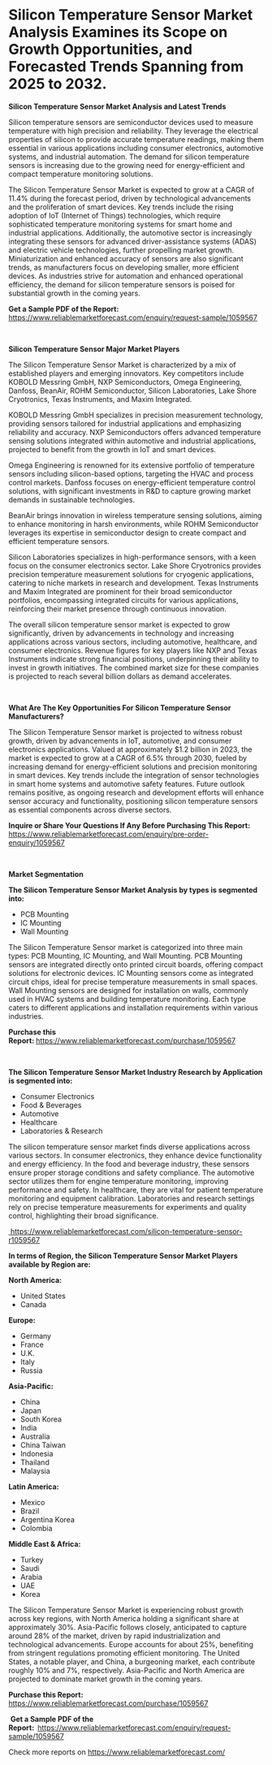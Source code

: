 <p><h1>Silicon Temperature Sensor Market Analysis Examines its Scope on Growth Opportunities, and Forecasted Trends Spanning from 2025 to 2032.</h1></p><p><strong>Silicon Temperature Sensor Market Analysis and Latest Trends</strong></p>
<p><p>Silicon temperature sensors are semiconductor devices used to measure temperature with high precision and reliability. They leverage the electrical properties of silicon to provide accurate temperature readings, making them essential in various applications including consumer electronics, automotive systems, and industrial automation. The demand for silicon temperature sensors is increasing due to the growing need for energy-efficient and compact temperature monitoring solutions.</p><p>The Silicon Temperature Sensor Market is expected to grow at a CAGR of 11.4% during the forecast period, driven by technological advancements and the proliferation of smart devices. Key trends include the rising adoption of IoT (Internet of Things) technologies, which require sophisticated temperature monitoring systems for smart home and industrial applications. Additionally, the automotive sector is increasingly integrating these sensors for advanced driver-assistance systems (ADAS) and electric vehicle technologies, further propelling market growth. Miniaturization and enhanced accuracy of sensors are also significant trends, as manufacturers focus on developing smaller, more efficient devices. As industries strive for automation and enhanced operational efficiency, the demand for silicon temperature sensors is poised for substantial growth in the coming years.</p></p>
<p><strong>Get a Sample PDF of the Report:&nbsp;</strong> <a href="https://www.reliablemarketforecast.com/enquiry/request-sample/1059567?utm_campaign=3103&utm_medium=2&utm_source=Github&utm_content=ia&utm_term=22032025&utm_id=silicon-temperature-sensor">https://www.reliablemarketforecast.com/enquiry/request-sample/1059567</a></p>
<p>&nbsp;</p>
<p><strong>Silicon Temperature Sensor Major Market Players</strong></p>
<p><p>The Silicon Temperature Sensor Market is characterized by a mix of established players and emerging innovators. Key competitors include KOBOLD Messring GmbH, NXP Semiconductors, Omega Engineering, Danfoss, BeanAir, ROHM Semiconductor, Silicon Laboratories, Lake Shore Cryotronics, Texas Instruments, and Maxim Integrated. </p><p>KOBOLD Messring GmbH specializes in precision measurement technology, providing sensors tailored for industrial applications and emphasizing reliability and accuracy. NXP Semiconductors offers advanced temperature sensing solutions integrated within automotive and industrial applications, projected to benefit from the growth in IoT and smart devices.</p><p>Omega Engineering is renowned for its extensive portfolio of temperature sensors including silicon-based options, targeting the HVAC and process control markets. Danfoss focuses on energy-efficient temperature control solutions, with significant investments in R&D to capture growing market demands in sustainable technologies.</p><p>BeanAir brings innovation in wireless temperature sensing solutions, aiming to enhance monitoring in harsh environments, while ROHM Semiconductor leverages its expertise in semiconductor design to create compact and efficient temperature sensors.</p><p>Silicon Laboratories specializes in high-performance sensors, with a keen focus on the consumer electronics sector. Lake Shore Cryotronics provides precision temperature measurement solutions for cryogenic applications, catering to niche markets in research and development. Texas Instruments and Maxim Integrated are prominent for their broad semiconductor portfolios, encompassing integrated circuits for various applications, reinforcing their market presence through continuous innovation.</p><p>The overall silicon temperature sensor market is expected to grow significantly, driven by advancements in technology and increasing applications across various sectors, including automotive, healthcare, and consumer electronics. Revenue figures for key players like NXP and Texas Instruments indicate strong financial positions, underpinning their ability to invest in growth initiatives. The combined market size for these companies is projected to reach several billion dollars as demand accelerates.</p></p>
<p>&nbsp;</p>
<p><strong>What Are The Key Opportunities For Silicon Temperature Sensor Manufacturers?</strong></p>
<p><p>The Silicon Temperature Sensor market is projected to witness robust growth, driven by advancements in IoT, automotive, and consumer electronics applications. Valued at approximately $1.2 billion in 2023, the market is expected to grow at a CAGR of 6.5% through 2030, fueled by increasing demand for energy-efficient solutions and precision monitoring in smart devices. Key trends include the integration of sensor technologies in smart home systems and automotive safety features. Future outlook remains positive, as ongoing research and development efforts will enhance sensor accuracy and functionality, positioning silicon temperature sensors as essential components across diverse sectors.</p></p>
<p><strong>Inquire or Share Your Questions If Any Before Purchasing This Report:</strong> <a href="https://www.reliablemarketforecast.com/enquiry/pre-order-enquiry/1059567?utm_campaign=3103&utm_medium=2&utm_source=Github&utm_content=ia&utm_term=22032025&utm_id=silicon-temperature-sensor">https://www.reliablemarketforecast.com/enquiry/pre-order-enquiry/1059567</a></p>
<p>&nbsp;</p>
<p><strong>Market Segmentation</strong></p>
<p><strong>The Silicon Temperature Sensor Market Analysis by types is segmented into:</strong></p>
<p><ul><li>PCB Mounting</li><li>IC Mounting</li><li>Wall Mounting</li></ul></p>
<p><p>The Silicon Temperature Sensor market is categorized into three main types: PCB Mounting, IC Mounting, and Wall Mounting. PCB Mounting sensors are integrated directly onto printed circuit boards, offering compact solutions for electronic devices. IC Mounting sensors come as integrated circuit chips, ideal for precise temperature measurements in small spaces. Wall Mounting sensors are designed for installation on walls, commonly used in HVAC systems and building temperature monitoring. Each type caters to different applications and installation requirements within various industries.</p></p>
<p><strong>Purchase this Report:&nbsp;</strong><a href="https://www.reliablemarketforecast.com/purchase/1059567?utm_campaign=3103&utm_medium=2&utm_source=Github&utm_content=ia&utm_term=22032025&utm_id=silicon-temperature-sensor">https://www.reliablemarketforecast.com/purchase/1059567</a></p>
<p>&nbsp;</p>
<p><strong>The Silicon Temperature Sensor Market Industry Research by Application is segmented into:</strong></p>
<p><ul><li>Consumer Electronics</li><li>Food & Beverages</li><li>Automotive</li><li>Healthcare</li><li>Laboratories & Research</li></ul></p>
<p><p>The silicon temperature sensor market finds diverse applications across various sectors. In consumer electronics, they enhance device functionality and energy efficiency. In the food and beverage industry, these sensors ensure proper storage conditions and safety compliance. The automotive sector utilizes them for engine temperature monitoring, improving performance and safety. In healthcare, they are vital for patient temperature monitoring and equipment calibration. Laboratories and research settings rely on precise temperature measurements for experiments and quality control, highlighting their broad significance.</p></p>
<p><a href="https://www.reliablemarketforecast.com/silicon-temperature-sensor-r1059567?utm_campaign=3103&utm_medium=2&utm_source=Github&utm_content=ia&utm_term=22032025&utm_id=silicon-temperature-sensor">&nbsp;https://www.reliablemarketforecast.com/silicon-temperature-sensor-r1059567</a></p>
<p><strong>In terms of Region, the Silicon Temperature Sensor Market Players available by Region are:</strong></p>
<p>
    <p> <strong> North America: </strong>
        <ul>
            <li>United States</li>
            <li>Canada</li>
        </ul>
        </p> 
    <p> <strong> Europe: </strong>
        <ul>
            <li>Germany</li>
            <li>France</li>
            <li>U.K.</li>
            <li>Italy</li>
            <li>Russia</li>
        </ul>
        </p> 
    <p> <strong> Asia-Pacific: </strong>
        <ul>
            <li>China</li>
            <li>Japan</li>
            <li>South Korea</li>
            <li>India</li>
            <li>Australia</li>
            <li>China Taiwan</li>
            <li>Indonesia</li>
            <li>Thailand</li>
            <li>Malaysia</li>
        </ul>
        </p> 
    <p> <strong> Latin America: </strong>
        <ul>
            <li>Mexico</li>
            <li>Brazil</li>
            <li>Argentina Korea</li>
            <li>Colombia</li>
        </ul>
        </p> 
    <p> <strong> Middle East & Africa: </strong>
        <ul>
            <li>Turkey</li>
            <li>Saudi</li>
            <li>Arabia</li>
            <li>UAE</li>
            <li>Korea</li>
        </ul>
    </p>
    </p>
<p><p>The Silicon Temperature Sensor Market is experiencing robust growth across key regions, with North America holding a significant share at approximately 30%. Asia-Pacific follows closely, anticipated to capture around 28% of the market, driven by rapid industrialization and technological advancements. Europe accounts for about 25%, benefiting from stringent regulations promoting efficient monitoring. The United States, a notable player, and China, a burgeoning market, each contribute roughly 10% and 7%, respectively. Asia-Pacific and North America are projected to dominate market growth in the coming years.</p></p>
<p><strong>Purchase this Report: </strong><a href="https://www.reliablemarketforecast.com/purchase/1059567?utm_campaign=3103&utm_medium=2&utm_source=Github&utm_content=ia&utm_term=22032025&utm_id=silicon-temperature-sensor">https://www.reliablemarketforecast.com/purchase/1059567</a></p>
<p>&nbsp;<strong>Get a Sample PDF of the Report:&nbsp;&nbsp;</strong><a href="https://www.reliablemarketforecast.com/enquiry/request-sample/1059567?utm_campaign=3103&utm_medium=2&utm_source=Github&utm_content=ia&utm_term=22032025&utm_id=silicon-temperature-sensor">https://www.reliablemarketforecast.com/enquiry/request-sample/1059567</a></p>
<p><strong></strong></p>
<p>Check more reports on <a href="https://www.reliablemarketforecast.com/?utm_campaign=3103&utm_medium=2&utm_source=Github&utm_content=ia&utm_term=22032025&utm_id=silicon-temperature-sensor">https://www.reliablemarketforecast.com/</a></p>